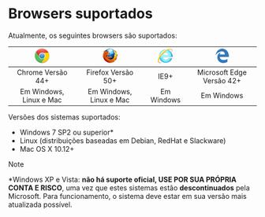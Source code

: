 ﻿# Browsers suportados

Atualmente, os seguintes browsers são suportados:

| ![Chrome](../../../images/web-pki/chrome.gif) | ![Firefox](../../../images/web-pki/firefox.gif)  | ![IE](../../../images/web-pki/ie.gif) | ![Edge](../../../images/web-pki/edge.gif) |
|:---------------------------------------------:|:------------------------------------------------:|:-------------------------------------:|:-----------------------------------------:|
| Chrome Versão 44+                             | Firefox Versão 50+                               | IE9+                                  | Microsoft Edge Versão 42+                 |
| Em Windows, Linux e Mac                       | Em Windows, Linux e Mac                          | Em Windows                            | Em Windows                                |


Versões dos sistemas suportados:

* Windows 7 SP2 ou superior\*
* Linux (distribuições baseadas em Debian, RedHat e Slackware)
* Mac OS X 10.12+

> [!NOTE]
> \*Windows XP e Vista: **não há suporte oficial, USE POR SUA PRÓPRIA CONTA E RISCO**, uma vez que estes sistemas estão **descontinuados** pela Microsoft. Para funcionamento, o sistema deve estar em sua versão mais atualizada possível.
